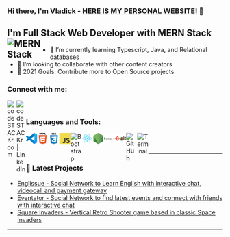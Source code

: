 ### Hi there, I'm Vladick - [HERE IS MY PERSONAL WEBSITE!][website] 👋


## I'm Full Stack Web Developer with MERN Stack <img align="left" alt="MERN Stack" width="100px" src="https://drek4537l1klr.cloudfront.net/jain/v-1/Figures/MERN.png" />

- 🌱 I’m currently learning Typescript, Java, and Relational databases
- 👯 I’m looking to collaborate with other content creators
- 🥅 2021 Goals: Contribute more to Open Source projects

### Connect with me:

[<img align="left" alt="codeSTACKr.com" width="22px" src="https://www.isani.com.my/my/wp-content/uploads/2019/09/kisspng-computer-icons-symbol-clip-art-website-logo-5b0c99a72da004.2539804115275524231869.png" />][website]
[<img align="left" alt="codeSTACKr | LinkedIn" width="22px" src="https://mekes.com/app/uploads/2020/12/linkedin-logo.png" />][linkedin]

<br />

### Languages and Tools:

<img align="left" alt="Visual Studio Code" width="26px" src="https://raw.githubusercontent.com/github/explore/80688e429a7d4ef2fca1e82350fe8e3517d3494d/topics/visual-studio-code/visual-studio-code.png" />
<img align="left" alt="HTML5" width="26px" src="https://raw.githubusercontent.com/github/explore/80688e429a7d4ef2fca1e82350fe8e3517d3494d/topics/html/html.png" />
<img align="left" alt="CSS3" width="26px" src="https://raw.githubusercontent.com/github/explore/80688e429a7d4ef2fca1e82350fe8e3517d3494d/topics/css/css.png" />
<img align="left" alt="JavaScript" width="26px" src="https://raw.githubusercontent.com/github/explore/80688e429a7d4ef2fca1e82350fe8e3517d3494d/topics/javascript/javascript.png" />
<img align="left" alt="Bootstrap" width="26px" src="https://www.mycoderweb.com/wp-content/uploads/2018/05/bootstrap-logo.png" />
<img align="left" alt="React" width="26px" src="https://raw.githubusercontent.com/github/explore/80688e429a7d4ef2fca1e82350fe8e3517d3494d/topics/react/react.png" />
<img align="left" alt="Node.js" width="26px" src="https://raw.githubusercontent.com/github/explore/80688e429a7d4ef2fca1e82350fe8e3517d3494d/topics/nodejs/nodejs.png" />
<img align="left" alt="MongoDB" width="26px" src="https://raw.githubusercontent.com/github/explore/80688e429a7d4ef2fca1e82350fe8e3517d3494d/topics/mongodb/mongodb.png" />
<img align="left" alt="Git" width="26px" src="https://raw.githubusercontent.com/github/explore/80688e429a7d4ef2fca1e82350fe8e3517d3494d/topics/git/git.png" />
<img align="left" alt="GitHub" width="26px" src="https://icons-for-free.com/iconfiles/png/512/developers+github+github+logo+web+design+web+development+icon-1320196083747626912.png" />
<img align="left" alt="Terminal" width="26px" src="https://2.bp.blogspot.com/-K6OX_DJBHl0/Vms2vUM7PII/AAAAAAAAA4M/QCNAHS_RLeY/s1600/Terminal-icon.png" />

<br />
<br />

---

### 📕 Latest Projects

<!-- BLOG-POST-LIST:START -->
- [Englissue - Social Network to Learn English with interactive chat, videocall and payment gateway](https://englissue.herokuapp.com)
- [Eventator - Social Network to find latest events and connect with friends with interactive chat](https://eventator.herokuapp.com)
- [Square Invaders - Vertical Retro Shooter game based in classic Space Invaders](https://vladickweb.github.io/square-invaders/)
<!-- BLOG-POST-LIST:END -->

---



[website]: https://vladickweb.herokuapp.com/
[linkedin]: https://linkedin.com/in/vladick-kapkan
